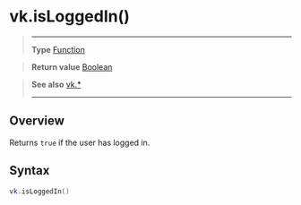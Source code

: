 # vk.isLoggedIn()

> --------------------- ------------------------------------------------------------------------------------------
> __Type__              [Function](https://docs.coronalabs.com/api/type/Function.html)

> __Return value__      [Boolean](https://docs.coronalabs.com/api/type/Boolean.html)

> __See also__          [vk.*](/plugin/vk/index.md)
> --------------------- ------------------------------------------------------------------------------------------

## Overview

Returns `true` if the user has logged in.

## Syntax
```lua
vk.isLoggedIn()
```